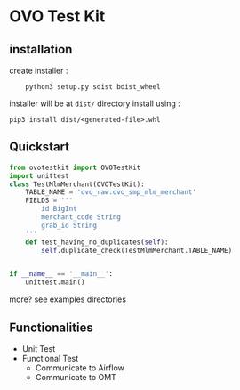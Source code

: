 # OVO Test Kit

## installation
create installer : 

```
    python3 setup.py sdist bdist_wheel
```

installer will be at ```dist/``` directory
install using : 
```
pip3 install dist/<generated-file>.whl
```

## Quickstart

```python
from ovotestkit import OVOTestKit
import unittest
class TestMlmMerchant(OVOTestKit):
    TABLE_NAME = 'ovo_raw.ovo_smp_mlm_merchant'
    FIELDS = '''
        id BigInt
        merchant_code String
        grab_id String
    '''
    def test_having_no_duplicates(self):
        self.duplicate_check(TestMlmMerchant.TABLE_NAME)


if __name__ == '__main__':
    unittest.main()
```
more? see examples directories 

## Functionalities
- Unit Test
- Functional Test
    - Communicate to Airflow
    - Communicate to OMT
